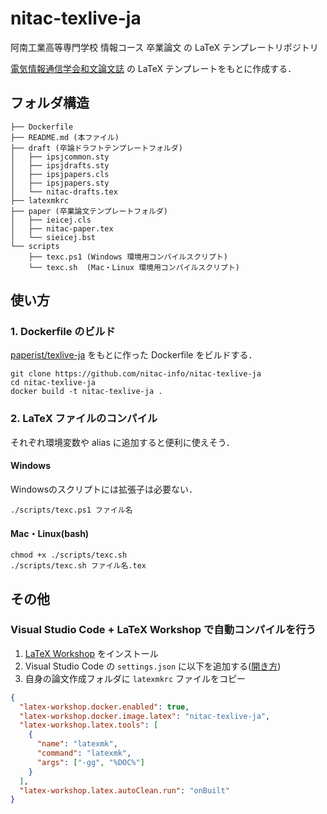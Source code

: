 # nitac-texlive-ja

阿南工業高等専門学校 情報コース 卒業論文 の LaTeX テンプレートリポジトリ

[電気情報通信学会和文論文誌](https://www.ieice.org/jpn/shiori/cs_2.html) の LaTeX テンプレートをもとに作成する．

## フォルダ構造

```
├── Dockerfile
├── README.md (本ファイル)
├── draft (卒論ドラフトテンプレートフォルダ)
│   ├── ipsjcommon.sty
│   ├── ipsjdrafts.sty
│   ├── ipsjpapers.cls
│   ├── ipsjpapers.sty
│   └── nitac-drafts.tex
├── latexmkrc
├── paper (卒業論文テンプレートフォルダ)
│   ├── ieicej.cls
│   ├── nitac-paper.tex
│   └── sieicej.bst
└── scripts
    ├── texc.ps1 (Windows 環境用コンパイルスクリプト)
    └── texc.sh  (Mac・Linux 環境用コンパイルスクリプト)
```

## 使い方

### 1. Dockerfile のビルド

[paperist/texlive-ja](https://hub.docker.com/r/paperist/texlive-ja/) をもとに作った Dockerfile をビルドする．

```
git clone https://github.com/nitac-info/nitac-texlive-ja
cd nitac-texlive-ja
docker build -t nitac-texlive-ja .
```

### 2. LaTeX ファイルのコンパイル

それぞれ環境変数や alias に追加すると便利に使えそう．

#### Windows

Windowsのスクリプトには拡張子は必要ない．

```
./scripts/texc.ps1 ファイル名
```

#### Mac・Linux(bash)

```
chmod +x ./scripts/texc.sh
./scripts/texc.sh ファイル名.tex
```

## その他

### Visual Studio Code + LaTeX Workshop で自動コンパイルを行う

1. [LaTeX Workshop](https://marketplace.visualstudio.com/items?itemName=James-Yu.latex-workshop) をインストール
2. Visual Studio Code の `settings.json` に以下を追加する([開き方](https://code.visualstudio.com/docs/getstarted/settings))
3. 自身の論文作成フォルダに `latexmkrc` ファイルをコピー

```json
{
  "latex-workshop.docker.enabled": true,
  "latex-workshop.docker.image.latex": "nitac-texlive-ja",
  "latex-workshop.latex.tools": [
    {
      "name": "latexmk",
      "command": "latexmk",
      "args": ["-gg", "%DOC%"]
    }
  ],
  "latex-workshop.latex.autoClean.run": "onBuilt"
}
```
